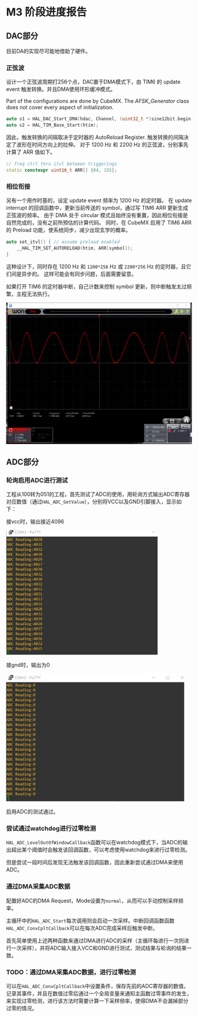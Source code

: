 

# M3 阶段进度报告

## DAC部分

目前DA的实现尽可能地借助了硬件。

### 正弦波

设计一个正弦波周期打256个点，DAC置于DMA模式下，由 TIM6 的 update event 触发转换。并且DMA使用环形缓冲模式。

Part of the configurations are done by CubeMX.
The _AFSK_Generator_ class does not cover every aspect of initialization.

```c++
auto s1 = HAL_DAC_Start_DMA(hdac, Channel, (uint32_t *)sine12bit.begin(), sine12bit.size(), DAC_ALIGN_12B_R);
auto s2 = HAL_TIM_Base_Start(htim);
```

因此，触发转换的间隔取决于定时器的 AutoReload Register. 触发转换的间隔决定了波形在时间方向上的拉伸。
对于 1200 Hz 和 2200 Hz 的正弦波，分别事先计算了 ARR 值如下。

```c++
// freq ctrl thru itvl between triggerings
static constexpr uint16_t ARR[] {84, 155};
```

### 相位衔接

另有一个用作时基的，设定 update event 频率为 1200 Hz 的定时器。
在 update interrupt 的回调函数中，更新当前传送的 symbol，通过写 TIM6 ARR 更新生成正弦波的频率。
由于 DMA 处于 circular 模式且始终没有重置，因此相位衔接是自然完成的，没有之前所预估的计算代码。
同时，在 CubeMX 启用了 TIM6 ARR 的 Preload 功能，使系统同步，减少出现玄学的概率。

```c++
auto set_itvl() { // assume preload enabled
    __HAL_TIM_SET_AUTORELOAD(htim, ARR[symbol]);
}
```

这种设计下，同时存在 1200 Hz 和 `1200*256` Hz 或 `2200*256` Hz 的定时器，且它们间是异步的。
这样可能会有同步问题，后面需要留意。

如果打开 TIM6 的定时器中断，自己计数来控制 symbol 更新，则中断触发太过频繁，主程无法执行。

<img src="./img/DACs2.png" style="zoom:67%;" />



## ADC部分

### 轮询启用ADC进行测试

工程从100转为051的工程，首先测试了ADC的使用，用轮询方式输出ADC寄存器对应数值（通过`HAL_ADC_GetValue`），分别将VCC以及GND引脚接入，显示如下：

接vcc时，输出接近4096

<img src="./img/vcc2ADC.png" style="zoom:67%;" />

接gnd时，输出为0

<img src="./img/gnd2ADC.png" style="zoom:67%;" />

启用ADC的测试通过。



### 尝试通过watchdog进行过零检测

`HAL_ADC_LevelOutOfWindowCallback`函数可以在watchdog模式下，当ADC的输出超出某个阈值时会触发该回调函数，可以考虑使用watchdog来进行过零检测。

但是尝试一段时间后发现无法触发该回调函数，因此重新尝试通过DMA来使用ADC。



### 通过DMA采集ADC数据

配置好ADC的DMA Request，Mode设置为`normal`，从而可以手动控制采样频率。

主循环中的`HAL_ADC_Start`每次调用则会启动一次采样。中断回调函数函数`HAL_ADC_ConvCpltCallback`可以在每次ADC完成采样后触发中断。

首先简单使用上述两种函数来通过DMA进行ADC的采样（主循环每进行一次则进行一次采样），并将ADC输入接入VCC和GND进行测试，测试结果与轮询的结果一致。



### TODO：通过DMA采集ADC数据，进行过零检测

可以在`HAL_ADC_ConvCpltCallback`中设置条件，保存先前的ADC寄存器的数值，记录其事件，并且在数值过零后通过一个全局变量来通知主函数过零事件的发生，来实现过零检测，进行该方法时需要计算一下采样频率，使得DMA不会漏掉部分过零的情况。